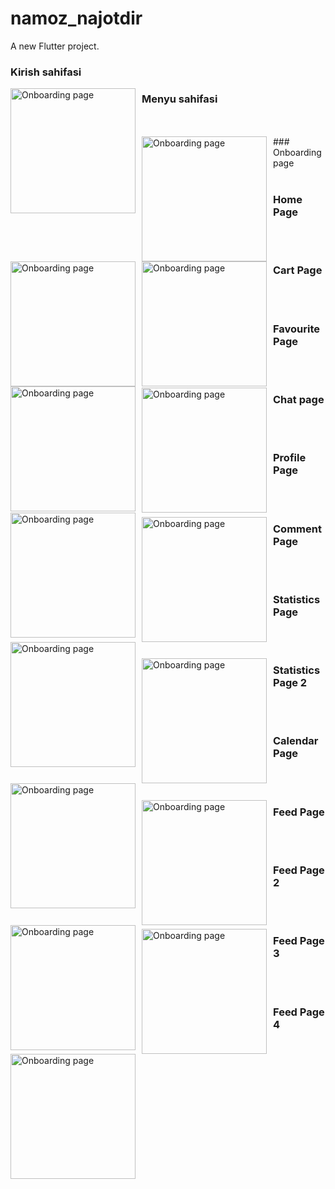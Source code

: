 # namoz_najotdir

A new Flutter project.

### Kirish sahifasi
 <img src="https://user-images.githubusercontent.com/95922380/157986424-7000863f-052a-4d5f-a66b-7a341ae1cf1f.png"
     alt="Onboarding page"
     style="float: left; margin-right: 10px;" width="200" />
     
 ### Menyu sahifasi
 </br>
 </br>
 <img src="https://user-images.githubusercontent.com/95922380/157986687-a230afa6-c7ae-40b9-adaa-3e226cb199ea.png"
     alt="Onboarding page"
     style="float: left; margin-right: 10px;" width="200" />
 ### Onboarding page
 </br>
 </br>

  <img src="https://i.ibb.co/gzw4R9y/6.jpg"
     alt="Onboarding page"
     style="float: left; margin-right: 10px;" width="200" />
 ### Home Page
 </br>
 </br>

 <img src="https://i.ibb.co/7VhW5hJ/7.jpg"
     alt="Onboarding page"
     style="float: left; margin-right: 10px;" width="200" />
 ### Cart Page
 </br>
 </br>

  <img src="https://i.ibb.co/gy8grvx/8.jpg"
     alt="Onboarding page"
     style="float: left; margin-right: 10px;" width="200" />
 ### Favourite Page
 </br>
 </br>

 <img src="https://i.ibb.co/LPFxRZ9/9.jpg"
     alt="Onboarding page"
     style="float: left; margin-right: 10px;" width="200" />
 ### Chat page
 </br>
 </br>

 <img src="https://i.ibb.co/XjBQQpS/10.jpg"
     alt="Onboarding page"
     style="float: left; margin-right: 10px;" width="200" />
 ### Profile Page 
 </br>
 </br>

 <img src="https://i.ibb.co/FzMm6WG/11.jpg"
     alt="Onboarding page"
     style="float: left; margin-right: 10px;" width="200" />
 ### Comment Page
 </br>
 </br>

  <img src="https://i.ibb.co/ysybmXD/12.jpg"
     alt="Onboarding page"
     style="float: left; margin-right: 10px;" width="200" />
 ### Statistics Page
 </br>
 </br>

 <img src="https://i.ibb.co/Gx5ZTTV/13.jpg"
     alt="Onboarding page"
     style="float: left; margin-right: 10px;" width="200" />
 ### Statistics Page 2
 </br>
 </br>

  <img src="https://i.ibb.co/wcDCTPK/14.jpg"
     alt="Onboarding page"
     style="float: left; margin-right: 10px;" width="200" />
 ### Calendar Page
 </br>
 </br>

  <img src="https://i.ibb.co/PgRqkW4/15.jpg"
     alt="Onboarding page"
     style="float: left; margin-right: 10px;" width="200" />
 ### Feed Page
 </br>
 </br>

  <img src="https://i.ibb.co/mrss9rt/16.jpg"
     alt="Onboarding page"
     style="float: left; margin-right: 10px;" width="200" />
 ### Feed Page 2
 </br>
 </br>

  <img src="https://i.ibb.co/HgCh77M/17.jpg"
     alt="Onboarding page"
     style="float: left; margin-right: 10px;" width="200" />
 ### Feed Page 3 
 </br>
 </br>

  <img src="https://i.ibb.co/6wRB5h0/18.jpg"
     alt="Onboarding page"
     style="float: left; margin-right: 10px;" width="200" />
 ### Feed Page 4
 </br>
 </br>
